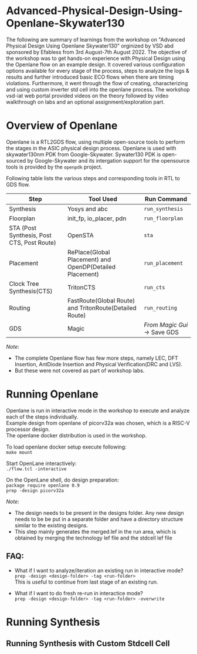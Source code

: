 # Advanced-Physical-Design-Using-Openlane-Skywater130
The following are summary of learnings from the workshop on "Advanced Physical Design Using Openlane Skywater130" orginized by VSD abd sponsored by Efabless from 3rd August-7th August 2022. The objective of the workshop was to get hands-on experience with Physical Design using the Openlane flow on an example design. It covered various configuration options available for every stage of the process, steps to analyze the logs & results and further introduced basic ECO flows when there are timing violations. Furthermore, it went through the flow of creating, characterizing and using custom inverter std cell into the openlane process. The workshop vsd-iat web portal provided videos on the theory followed by video walkthrough on labs and an optional assignment/exploration part.

# Overview of Openlane
Openlane is a RTL2GDS  flow, using multiple open-source tools to perform the stages in the ASIC physical design process.
Openlane is used with skywater130nm PDK from Google-Skywater. 
Sywater130 PDK is open-sourced by Google-Skywater and its intergation support for the opensource tools is provided by the `openpdk` project.

Following table lists the various steps and corresponding tools in RTL to GDS flow.

  | Step | Tool Used | Run Command |
  | --- | --- | --- |
  | Synthesis | Yosys and abc | `run_synthesis` |
  | Floorplan | init_fp, io_placer, pdn | `run_floorplan` |
  | STA (Post Synthesis, Post CTS, Post Route)  | OpenSTA | `sta` |
  | Placement | RePlace(Global Placement) and OpenDP(Detailed Placement) | `run_placement` |
  | Clock Tree Synthesis(CTS) | TritonCTS | `run_cts`|
  | Routing | FastRoute(Global Route) and TritonRoute(Detailed Route) | `run_routing` |
  | GDS | Magic | *From Magic Gui* -> Save GDS |

*Note*:
- The complete Openlane flow has few more steps, namely LEC, DFT Insertion, AntDiode Insertion and Physical Verification(DRC and LVS).
- But these were not covered as part of workshop labs.

# Running Openlane 
Openlane is run in interactive mode in the workshop to execute and analyze each of the steps individually.       
Example design from openlane of picorv32a was chosen, which is a RISC-V processor design.    
The openlane docker distribution is used in the workshop.   

To load openlane docker setup execute following:     
`make mount`

Start OpenLane interactively:    
`./flow.tcl -interactive`

On the OpenLane shell, do design preparation:       
`package require openlane 0.9`    
`prep -design picorv32a`

*Note*:
- The design needs to be present in the designs folder. Any new design needs to be be put in a separate folder and have a directory structure similar to the existing designs.
- This step mainly generates the merged.lef in the run area, which is obtained by merging the technology lef file and the stdcell lef file

## FAQ:
- What if I want to analyze/iteration an existing run in interactive mode?    
`prep -design <design-folder> -tag <run-folder>`   
This is useful to continue from last stage of an existing run.   

- What if I want to do fresh re-run in interactice mode?   
`prep -design <design-folder> -tag <run-folder> -overwrite`

# Running Synthesis

## Running Synthesis with Custom Stdcell Cell









